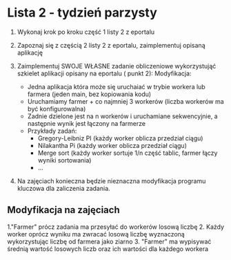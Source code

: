# Lista 2 - tydzień parzysty

1. Wykonaj krok po kroku  część 1 listy 2 z eportalu
2. Zapoznaj się z częścią 2  listy 2 z eportalu, zaimplementuj opisaną aplikację
3. Zaimplementuj SWOJE WŁASNE zadanie obliczeniowe wykorzystująć szkielet aplikacji opisany na eportalu ( punkt 2):
	Modyfikacja:

	- Jedna aplikacja która może się uruchaiać w trybie workera lub farmera (jeden main, bez kopiowania kodu)
	- Uruchamiamy farmer + co najmniej 3 workerów (liczba workerów ma być konfigurowalna)
	- Zadnie dzielone jest na n workerów i uruchamiane sekwencyjnie, a następnie wynik jest łączony na farmerze
	- Przykłady zadań:
		- Gregory-Leibniz PI (każdy worker oblicza przedział ciągu)
		- Nilakantha Pi (każdy worker oblicza przedział ciągu)
		- Merge sort (każdy worker sortuje 1/n część tablic, farmer łączy wyniki sortowania)
		- ...

4. Na zajęciach konieczna będzie nieznaczna modyfikacja programu kluczowa dla zaliczenia zadania.


## Modyfikacja na zajęciach

1."Farmer" prócz zadania ma przesyłać do workerów losową liczbę
2. Każdy worker oprócz wyniku ma zwracać losową liczbę wyznaczoną wykorzystując liczbę od farmera jako ziarno
3. "Farmer" ma wypisywać średnią wartość losowych liczb oraz ich wartości dla każdego workera